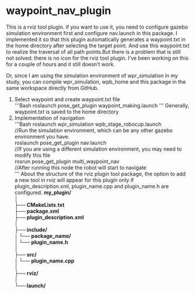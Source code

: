 # waypoint_nav_plugin
This is a rviz tool plugin. if you want to use it, you need to configure gazebo simulation environment first and configure nav.launch in this package.
I implemented it so that this plugin automatically generates a waypoint.txt in the home directory after selecting the target point. And use this waypoint.txt to realize the traversal of all path points.But there is a problem that is still not solved: there is no icon for the rviz tool plugin. I've been working on this for a couple of hours and it still doesn't work.

Or, since I am using the simulation environment of wpr_simulation in my study, you can compile wpr_simulation, wpb_home and this package in the same workspace directly from GitHub.

1. Select waypoint and create waypoint.txt file<br>
'''Bash
roslaunch pose_get_plugin waypoint_making.launch
'''
Generally, waypoint.txt is saved to the home directory<br>
3. Implementation of navigation<br>
'''Bash
roslaunch wpr_simulation wpb_stage_robocup.launch <br>
//Run the simulation environment, which can be any other gazebo environment you have.<br>
roslaunch pose_get_plugin nav.launch<br>
//If you are using a different simulation environment, you may need to modify this file<br>
rosrun pose_get_plugin multi_waypoint_nav<br>
//After running this node the robot will start to navigate<br>
'''
About the structure of the rviz plugin tool package, the option to add a new tool in rviz will appear for this plugin only if plugin_description.xml, plugin_name.cpp and plugin_name.h are configured.
**my_plugin/<br>
│<br>
├── CMakeLists.txt<br>
├── package.xml<br>
├── plugin_description.xml<br>
│<br>
├── include/<br>
│   └── package_name/<br>
│       └── plugin_name.h<br>
│<br>
├── src/<br>
│   └── plugin_name.cpp<br>
│<br>
├── rviz/<br>
│<br>
└── launch/**<br>

